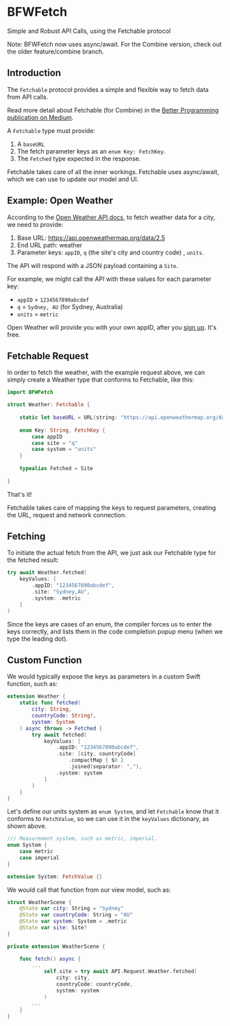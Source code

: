 #  BFWFetch
Simple and Robust API Calls, using the Fetchable protocol

Note: BFWFetch now uses async/await. For the Combine version, check out the older feature/combine branch.

## Introduction

The `Fetchable` protocol provides a simple and flexible way to fetch data from API calls.

Read more detail about Fetchable (for Combine) in the [Better Programming publication on Medium](https://medium.com/p/4ddf8710d1a0/).

A `Fetchable` type must provide:

1. A `baseURL`
2. The fetch parameter keys as an `enum Key: FetchKey`.
3. The `Fetched` type expected in the response.

Fetchable takes care of all the inner workings. Fetchable uses async/await, which we can use to update our model and UI.

## Example: Open Weather

According to the [Open Weather API docs](https://openweathermap.org/current), to fetch weather data for a city, we need to provide:

1. Base URL: https://api.openweathermap.org/data/2.5
2. End URL path: weather
3. Parameter keys: `appID`, `q` (the site's city and country code) , `units`.

The API will respond with a JSON payload containing a `Site`.

For example, we might call the API with these values for each parameter key:

- `appID` = `1234567890abcdef`
- `q` = `Sydney, AU` (for Sydney, Australia)
- `units` = `metric`

Open Weather will provide you with your own appID, after you [sign up](https://home.openweathermap.org/users.sign_up). It's free.

## Fetchable Request

In order to fetch the weather, with the example request above, we can simply create a Weather type that conforms to Fetchable, like this:

```Swift
import BFWFetch

struct Weather: Fetchable {
    
    static let baseURL = URL(string: "https://api.openweathermap.org/data/2.5")!
    
    enum Key: String, FetchKey {
        case appID
        case site = "q"
        case system = "units"
    }
    
    typealias Fetched = Site
    
}
```

That's it!

Fetchable takes care of mapping the keys to request parameters, creating the URL, request and network connection.

## Fetching

To initiate the actual fetch from the API, we just ask our Fetchable type for the fetched result:

```Swift
try await Weather.fetched(
    keyValues: [
        .appID: "1234567890abcdef",
        .site: "Sydney,AU",
        .system: .metric
    ]
)
```

Since the keys are cases of an enum, the compiler forces us to enter the keys correctly, and lists them in the code completion popup menu (when we type the leading dot).

## Custom Function

We would typically expose the keys as parameters in a custom Swift function, such as:

```Swift
extension Weather {
    static func fetched(
        city: String,
        countryCode: String?,
        system: System
    ) async throws -> Fetched {
        try await fetched(
            keyValues: [
                .appID: "1234567890abcdef",
                .site: [city, countryCode]
                    .compactMap { $0 }
                    .joined(separator: ","),
                .system: system
            ]
        )
    }
}
```

Let's  define our units system as `enum System`, and let `Fetchable` know that it conforms to `FetchValue`, so we can use it in the `keyValues` dictionary, as shown above.

```Swift
/// Measurement system, such as metric, imperial.
enum System {
    case metric
    case imperial
}

extension System: FetchValue {}
```

We would call that function from our view model, such as:

```Swift
struct WeatherScene {
    @State var city: String = "Sydney"
    @State var countryCode: String = "AU"
    @State var system: System = .metric
    @State var site: Site?
}

private extension WeatherScene {

    func fetch() async {
        ...
            self.site = try await API.Request.Weather.fetched(
                city: city,
                countryCode: countryCode,
                system: system
            )
        ...
    }
}
```
